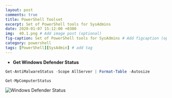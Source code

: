```yaml
---
layout: post
comments: true
title: PowerShell Toolset
excerpt: Set of PowerShell tools for SysAdmins
date: 2020-01-07 15:12:00 +0300
img:  40.1.png # Add image post (optional)
fig-caption: Set of PowerShell tools for SysAdmins # Add figcaption (optional)
category: powershell
tags: [PowerShell][SysAdmin] # add tag
---
```


- **Get Windows Defender Status**
```powershell
Get-AntiMalwareStatus -Scope AllServer | Format-Table -Autosize
```

```powershell
Get-MpComputerStatus
```
![Windows Defender Status]({{site.baseurl}}/assets/img/40.1.png)
